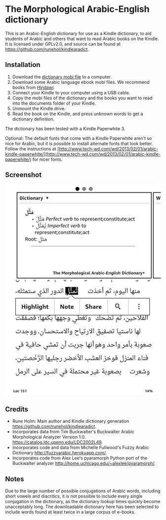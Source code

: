 # The Morphological Arabic-English dictionary
This is an Arabic-English dictionary for use as a Kindle dictionary, to aid students of Arabic and others that want to read Arabic books on the Kindle. It is licensed under GPLv2.0, and source can be found at <https://github.com/runehol/kindlearadict>.

Installation
------------

1. Download the [dictionary mobi file](https://github.com/runehol/kindlearadict/raw/master/release/morphological_arabic_english_dict.mobi) to a computer.
2. Download some Arabic language ebook mobi files. We recommend books from [Hindawi](http://www.hindawi.org/).
3. Connect your Kindle to your computer using a USB cable.
4. Copy the mobi files of the dictionary and the books you want to read into the documents folder of your Kindle.
5. Unmount the Kindle drive.
6. Read the book on the Kindle, and press unknown words to get a dictionary definition.


The dictionary has been tested with a Kindle Paperwhite 3.

Optional: The default fonts that come with a Kindle Paperwhite aren't so nice for Arabic, but it is possible to install alternate fonts that look better. Follow the instructions at [http://www.tech-wd.com/wd/2013/02/01/arabic-kindle-paperwhite/](http://www.tech-wd.com/wd/2013/02/01/arabic-kindle-paperwhite/) for nicer fonts.

Screenshot
----------
![Screenshot](https://raw.githubusercontent.com/runehol/kindlearadict/master/webpages/screenshot_represent-50percent.png "Screenshot")

Credits
-------

* Rune Holm: Main author and Kindle dictionary generation <https://github.com/runehol/kindlearadict>.
* Incorporates data from Tim Buckwalter's Buckwalter Arabic Morphological Analyzer Version 1.0. <https://catalog.ldc.upenn.edu/LDC2002L49>.
* Incorporates code and data from Michelle Fullwood's Fuzzy Arabic Dictionary <http://fuzzyarabic.herokuapp.com/>.
* Incorporates code from Alex Lee's pyaramorph Python port of the Buckwalter analyzer <http://home.uchicago.edu/~alexlee/pyaramorph/>.

Notes
-----

Due to the large number of possible conjugations of Arabic words, including short vowels and diacritics, it is not possible to include every single conjugation in the dictionary, as the dictionary lookup times quickly become unacceptably long. The downloadable dictionary here has been selected to include words found at least twice in a large corpus of e-books.


